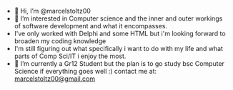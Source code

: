 - 👋 Hi, I’m @marcelstoltz00
- 👀 I’m interested in Computer science and the inner and outer workings of software development and what it encompasses.
-  I've only worked with Delphi and some HTML but i'm looking forward to broaden my coding knowledge
- I'm still figuring out what specifically i want to do with my life and what parts of Comp Sci/IT i enjoy the most.
- 🌱 I’m currently a Gr12 Student but the plan is to go study bsc Computer Science if everything goes well :)
contact me at: marcelstoltz00@gmail.com

